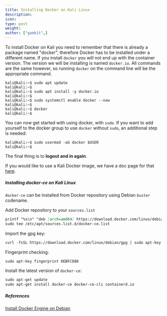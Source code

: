 ```yaml
---
title: Installing Docker on Kali Linux
description:
icon:
type: post
weight:
author: ["gamb1t",]
---
```


To install Docker on Kali you need to remember that there is already a package named "docker", therefore Docker has to be installed under a different name. If you install `docker` you will not end up with the container version. The version we will be installing is named `docker.io`. All commands are the same however, so running `docker` on the command line will be the appropriate command.

```console
kali@kali:~$ sudo apt update
kali@kali:~$
kali@kali:~$ sudo apt install -y docker.io
kali@kali:~$
kali@kali:~$ sudo systemctl enable docker --now
kali@kali:~$
kali@kali:~$ docker
kali@kali:~$
```

You can now get started with using docker, with `sudo`. If you want to add yourself to the docker group to use `docker` without `sudo`, an additional step is needed:

```console
kali@kali:~$ sudo usermod -aG docker $USER
kali@kali:~$
```

The final thing is to **logout and in again**.

If you would like to use a Kali Docker image, we have a doc page for that [here](/docs/containers/using-kali-docker-images/).

##### Installing docker-ce on Kali Linux

`docker-ce` can be installed from Docker repository using Debian `buster` codename.

Add Docker repository to your `sources.list`

```markdown
printf "%s\n" "deb [arch=amd64] https://download.docker.com/linux/debian buster stable" |\
sudo tee /etc/apt/sources.list.d/docker-ce.list
```
Import the gpg key:

```markdown
curl -fsSL https://download.docker.com/linux/debian/gpg | sudo apt-key add -
```
Fingerprint  checking:

```markdown
sudo apt-key fingerprint 0EBFCD88
```

Install the latest version of `docker-ce`:

```markdown
sudo apt-get update
sudo apt-get install docker-ce docker-ce-cli containerd.io
```

##### References

[Install Docker Engine on Debian](https://docs.docker.com/engine/install/debian/)
